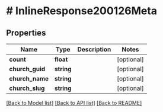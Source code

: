 # # InlineResponse200126Meta

## Properties

Name | Type | Description | Notes
------------ | ------------- | ------------- | -------------
**count** | **float** |  | [optional]
**church_guid** | **string** |  | [optional]
**church_name** | **string** |  | [optional]
**church_slug** | **string** |  | [optional]

[[Back to Model list]](../../README.md#models) [[Back to API list]](../../README.md#endpoints) [[Back to README]](../../README.md)
